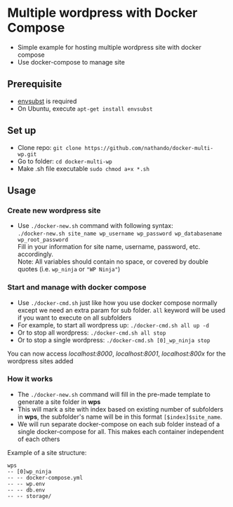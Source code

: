 # Multiple wordpress with Docker Compose
- Simple example for hosting multiple wordpress site with docker compose
- Use docker-compose to manage site

## Prerequisite
- [envsubst]() is required
- On Ubuntu, execute ```apt-get install envsubst```

## Set up
- Clone repo: `git clone https://github.com/nathando/docker-multi-wp.git`
- Go to folder: `cd docker-multi-wp`
- Make .sh file executable `sudo chmod a+x *.sh`


## Usage
### Create new wordpress site

- Use ```./docker-new.sh``` command with following syntax:  
```./docker-new.sh site_name wp_username wp_password wp_databasename wp_root_password```  
  Fill in your information for site name, username, password, etc. accordingly.  
  Note: All variables should contain no space, or covered by double quotes (i.e. ```wp_ninja``` or ```"WP Ninja"```) 

### Start and manage with docker compose
- Use ```./docker-cmd.sh``` just like how you use docker compose normally except we need an extra param for sub folder. `all` keyword will be used if you want to execute on all subfolders
- For example, to start all wordpress up: ```./docker-cmd.sh all up -d``` 
- Or to stop all wordpress: ```./docker-cmd.sh all stop```
- Or to stop a single wordpress: ```./docker-cmd.sh [0]_wp_ninja stop```

You can now access *localhost:8000*, *localhost:8001*, *localhost:800x* for the wordpress sites added


### How it works  
- The ```./docker-new.sh``` command will fill in the pre-made template to generate a site folder in **wps**
- This will mark a site with index based on existing number of subfolders in **wps**, the subfolder's name will be in this format ```[$index]$site_name```.  
- We will run separate docker-compose on each sub folder instead of a single docker-compose for all. This makes each container independent of each others

Example of a site structure: 
```
wps
-- [0]wp_ninja
-- -- docker-compose.yml
-- -- wp.env
-- -- db.env
-- -- storage/
```
